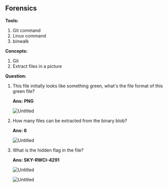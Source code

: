 ## Forensics

**Tools:**

1. Git command
2. Linux command
3. binwalk

**Concepts:**

1. Git
2. Extract files in a picture

**Question:** 

1. This file initially looks like something green, what's the file format of this green file?
    
    **Ans:** **PNG**
    
    ![Untitled](../../Screentshot/Untitled.png)
    
2. How many files can be extracted from the binary blob?
    
    **Ans: 6**
    
    ![Untitled](../../Screentshot/Untitled%201.png)
    
3. What is the hidden flag in the file?
    
    **Ans: SKY-RWCI-4291**
    
    ![Untitled](../../Screentshot/Untitled%202.png)
    
    ![Untitled](../../Screentshot/Untitled%203.png)